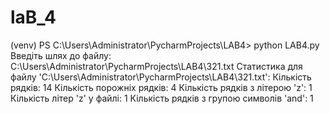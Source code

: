 # laB_4

(venv) PS C:\Users\Administrator\PycharmProjects\LAB4> python LAB4.py Введіть шлях до файлу: C:\Users\Administrator\PycharmProjects\LAB4\321.txt Статистика для файлу 'C:\Users\Administrator\PycharmProjects\LAB4\321.txt': Кількість рядків: 14 Кількість порожніх рядків: 4 Кількість рядків з літерою 'z': 1 Кількість літер 'z' у файлі: 1 Кількість рядків з групою символів 'and': 1